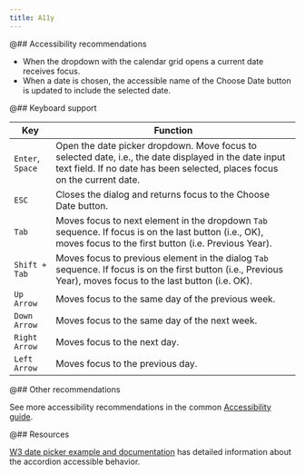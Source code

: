 ```yaml
---
title: A11y
---
```


@## Accessibility recommendations

- When the dropdown with the calendar grid opens a current date receives focus.
- When a date is chosen, the accessible name of the Choose Date button is updated to include the selected date.

@## Keyboard support

| Key              | Function                                                                                                                                                                           |
| ---------------- | ---------------------------------------------------------------------------------------------------------------------------------------------------------------------------------- |
| `Enter`, `Space` | Open the date picker dropdown. Move focus to selected date, i.e., the date displayed in the date input text field. If no date has been selected, places focus on the current date. |
| `ESC`            | Closes the dialog and returns focus to the Choose Date button.                                                                                                                     |
| `Tab`            | Moves focus to next element in the dropdown `Tab` sequence. If focus is on the last button (i.e., OK), moves focus to the first button (i.e. Previous Year).                       |
| `Shift + Tab`    | Moves focus to previous element in the dialog `Tab` sequence. If focus is on the first button (i.e., Previous Year), moves focus to the last button (i.e. OK).                     |
| `Up Arrow`       | Moves focus to the same day of the previous week.                                                                                                                                  |
| `Down Arrow`     | Moves focus to the same day of the next week.                                                                                                                                      |
| `Right Arrow`    | Moves focus to the next day.                                                                                                                                                       |
| `Left Arrow`     | Moves focus to the previous day.                                                                                                                                                   |

@## Other recommendations

See more accessibility recommendations in the common [Accessibility guide](/core-principles/a11y/).

@## Resources

[W3 date picker example and documentation](https://www.w3.org/TR/wai-aria-practices/examples/dialog-modal/datepicker-dialog.html) has detailed information about the accordion accessible behavior.

